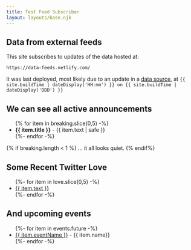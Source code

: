 ```yaml
---
title: Test Feed Subscriber
layout: layouts/base.njk
---
```



## Data from external feeds

This site subscribes to updates of the data hosted at:

```
https://data-feeds.netlify.com/
```

It was last deployed, most likely due to an update in a [data source](https://data-feeds.netlify.com), at <time>`{{ site.buildTime | dateDisplay('HH:mm') }} on {{ site.buildTime | dateDisplay('DDD') }}`</time>


## We can see all active announcements

<ul>
{% for item in breaking.slice(0,5) -%}
<li><b>{{ item.title }}</b> - {{ item.text | safe }}</li>
{%- endfor -%}
</ul>

{% if breaking.length < 1 %}
... it all looks quiet.
{% endif%}


## Some Recent Twitter Love

<ul class="listing">
{%- for item in love.slice(0,5) -%}
  <li>
    <a href="">{{ item.text }}</a>
  </li>
{%- endfor -%}
</ul>


## And upcoming events

<ul class="listing">
{%- for item in events.future -%}
  <li>
    <a href="{{ item.eventUrl }}">{{ item.eventName }}</a> - {{ item.name}}
  </li>
{%- endfor -%}
</ul>









